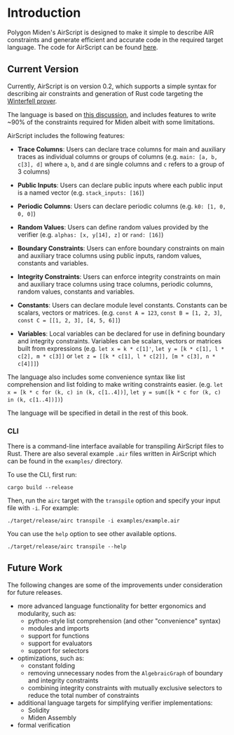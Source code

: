 # Introduction

Polygon Miden's AirScript is designed to make it simple to describe AIR constraints and generate efficient and accurate code in the required target language. The code for AirScript can be found [here](https://github.com/0xPolygonMiden/air-script/).

## Current Version

Currently, AirScript is on version 0.2, which supports a simple syntax for describing air constraints and generation of Rust code targeting the [Winterfell prover](https://github.com/novifinancial/winterfell).

The language is based on [this discussion](https://github.com/maticnetwork/miden/discussions/254), and includes features to write ~90% of the constraints required for Miden albeit with some limitations.

AirScript includes the following features:

- **Trace Columns**: Users can declare trace columns for main and auxiliary traces as individual columns or groups of columns (e.g. `main: [a, b, c[3], d]` where `a`, `b`, and `d` are single columns and `c` refers to a group of 3 columns)

- **Public Inputs**: Users can declare public inputs where each public input is a named vector (e.g. `stack_inputs: [16]`)

- **Periodic Columns**: Users can declare periodic columns (e.g. `k0: [1, 0, 0, 0]`)

- **Random Values**: Users can define random values provided by the verifier (e.g. `alphas: [x, y[14], z]` or `rand: [16]`)

- **Boundary Constraints**: Users can enfore boundary constraints on main and auxiliary trace columns using public inputs, random values, constants and variables.

- **Integrity Constraints**: Users can enforce integrity constraints on main and auxiliary trace columns using trace columns, periodic columns, random values, constants and variables.

- **Constants**: Users can declare module level constants. Constants can be scalars, vectors or matrices.
  (e.g. `const A = 123`, `const B = [1, 2, 3]`, `const C = [[1, 2, 3], [4, 5, 6]]`)

- **Variables**: Local variables can be declared for use in defining boundary and integrity constraints. Variables can be scalars, vectors or matrices built from expressions (e.g. `let x = k * c[1]'`, `let y = [k * c[1], l * c[2], m * c[3]]` or `let z = [[k * c[1], l * c[2]], [m * c[3], n * c[4]]]`)

The language also includes some convenience syntax like list comprehension and list folding to make writing constraints easier.
(e.g. `let x = [k * c for (k, c) in (k, c[1..4])]`, `let y = sum([k * c for (k, c) in (k, c[1..4])])`)

The language will be specified in detail in the rest of this book.

### CLI

There is a command-line interface available for transpiling AirScript files to Rust. There are also several example `.air` files written in AirScript which can be found in the `examples/` directory.

To use the CLI, first run:

```
cargo build --release
```

Then, run the `airc` target with the `transpile` option and specify your input file with `-i`. For example:

```
./target/release/airc transpile -i examples/example.air
```

You can use the `help` option to see other available options.

```
./target/release/airc transpile --help
```

## Future Work

The following changes are some of the improvements under consideration for future releases.

- more advanced language functionality for better ergonomics and modularity, such as:
  - python-style list comprehension (and other "convenience" syntax)
  - modules and imports
  - support for functions
  - support for evaluators
  - support for selectors
- optimizations, such as:
  - constant folding
  - removing unnecessary nodes from the `AlgebraicGraph` of boundary and integrity constraints
  - combining integrity constraints with mutually exclusive selectors to reduce the total number of constraints
- additional language targets for simplifying verifier implementations:
  - Solidity
  - Miden Assembly
- formal verification
